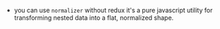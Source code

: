 - you can use `normalizer` without redux it's a pure javascript utility for transforming nested data into a flat, normalized shape.